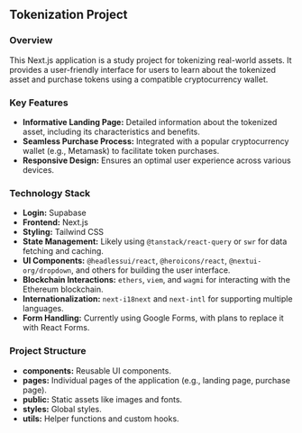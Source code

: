 ## **Tokenization Project**

### **Overview**
This Next.js application is a study project for tokenizing real-world assets. It provides a user-friendly interface for users to learn about the tokenized asset and purchase tokens using a compatible cryptocurrency wallet.


### **Key Features**
* **Informative Landing Page:** Detailed information about the tokenized asset, including its characteristics and benefits.
* **Seamless Purchase Process:** Integrated with a popular cryptocurrency wallet (e.g., Metamask) to facilitate token purchases.
* **Responsive Design:** Ensures an optimal user experience across various devices.

### **Technology Stack**
* **Login:** Supabase
* **Frontend:** Next.js
* **Styling:** Tailwind CSS
* **State Management:** Likely using `@tanstack/react-query` or `swr` for data fetching and caching.
* **UI Components:** `@headlessui/react`, `@heroicons/react`, `@nextui-org/dropdown`, and others for building the user interface.
* **Blockchain Interactions:** `ethers`, `viem`, and `wagmi` for interacting with the Ethereum blockchain.
* **Internationalization:** `next-i18next` and `next-intl` for supporting multiple languages.
* **Form Handling:** Currently using Google Forms, with plans to replace it with React Forms.

### **Project Structure**
* **components:** Reusable UI components.
* **pages:** Individual pages of the application (e.g., landing page, purchase page).
* **public:** Static assets like images and fonts.
* **styles:** Global styles.
* **utils:** Helper functions and custom hooks.